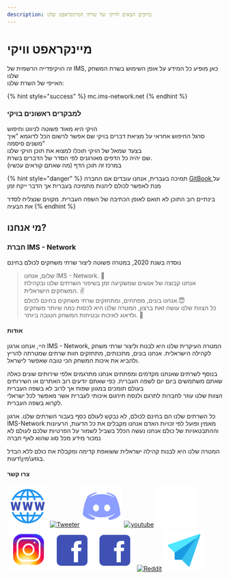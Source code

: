 ```yaml
---
description: ברוכים הבאים לוויקי של שרתי המיינקראפט שלנו
---
```


# מיינקראפט וויקי

זה הויקיפדייה הרשמית של IMS, כאן מופיע כל המידע על אופן השימוש בשרת המשחק שלנו\
&#x20;האייפי של השרת שלנו:

{% hint style="success" %}
mc.ims-network.net
{% endhint %}

### למבקרים ראשונים בויקי

הויקי היא מאוד פשוטה לניווט וחיפוש\
&#x20;סרגל החיפוש אחראי על מציאת דברים בויקי שם אפשר לרשום הכל לדוגמא "איך משנים סיסמה"\
בצעד שמאל של הויקי תוכלו למצוא את תוכן הויקי שלנו \
שם יהיה כל הדפים מאורגנים לפי הסדר של הדברים בשרת. \
במרכז זה תוכן הדף (מה שאתם קוראים עכשיו)

{% hint style="danger" %}
תמיכה בעברית, אנחנו עובדים אם החברה [GitBook ](https://www.gitbook.com/)על מנת לאפשר לכולם ליהנות מתמיכה בעברית אך הדבר ייקח זמן

בינתיים רוב התוכן לא תואם לאופן הכתיבה של השפה העברית. מקווים שנצליח לסדר את הבעיה
{% endhint %}

## מי אנחנו?

### חברת IMS - Network

נוסדה בשנת 2020, במטרה פשוטה ליצור שרתי משחקים לכולם בחינם

> שלום, אנחנו IMS - Network. 👋\
> אנחנו קבוצה של אנשים שמשקיעה זמן בשיפור השרתים שלנו ובקהילת המשחקים הישראלית. ✌️\
> אנחנו בונים, מפתחים, ומתחזקים שרתי משחקים בחינם לכולם.😇\
> כל הצוות שלנו עושה זאת ברצון, המטרה שלנו היא לכסות כמה שיותר משחקים ולדאוג לאיכות ובטיחות המשחק הטובה ביותר. 🤩

#### אודות

היי, אנחנו ארגון IMS - Network, המטרה העיקרית שלנו היא לבנות וליצור שרתי משחק לקהילה הישראלית. אנחנו בונים, מתכנתים, מתחזקים חוות שרתים שמטרתה להריץ ולהביא את איכות המשחק הכי טובה שאפשר לישראל.

בנוסף לשרתים שאנחנו מקדמים ומפתחים אנחנו מתרגמים אלפי שירותים שונים כאלה שאתם משתמשים ביום יום לשפה העברית. כפי שאתם יודעים רוב האתרים או השירותים בעולם תומכים במגוון שפות אך לרוב לא בשפה העברית\
הצוות שלנו עוזר לחברות לתרגם ולנסח תירגום איכותי לעברית אשר מאפשר לכל ישראלי לקרוא בשפה העברית.

כל השרתים שלנו הם בחינם לכולם, לא נבקש לעולם כסף בעבור השרתים שלנו. ארגון IMS-Network מאמין ופועל לפי זכויות האדם אנחנו מקבלים את כל הדעות, הרעיונות וההתבטאויות של כולם אנחנו נעשה הכלל בשביל לשמור על הפרטיות שלכם לעולם לא נמכור מידע מכל סוג שהוא לאף חברה

המטרה שלנו היא לבנות קהילה ישראלית ששואפת קדימה ומקבלת את כולם ללא הבדל בגזע\מין\דעות.

#### צרו קשר

[![Website](docs/photos/Website-icon.svg)](https://israelmincraftml.wixsite.com/ims-network) 
[![Tweeter](broken-reference)](https://twitter.com/network\_ims) 
[![Discord](docs/photos/Discord-icon.svg)](https://discord.ims-network.net) 
[![youtube](docs/photos/Youtube-icon.svg)](https://www.youtube.com/channel/UC2k502VERIriL01UtnpE\_wQ) 
[![Git](docs/photos/Github-icon.svg)](https://github.com/IMS-Network) 
[![instngram](docs/photos/Instagram-icon.svg)](https://www.instagram.com/ims\_\_network/) 
[![facebook](docs/photos/Facebook-icon.svg)](https://www.facebook.com/IMSNetworkOfficial) 
[![Ticktok](docs/photos/Facebook-icon.svg)](https://www.tiktok.com/@ims\_network) 
[![Reddit](docs/photos/Reddit-icon)](https://www.reddit.com/r/IMS\_Network/) 
[![mail](docs/photos/Email-icon.svg)](mailto:support@ims-network.net?subject=\[GitHub])
